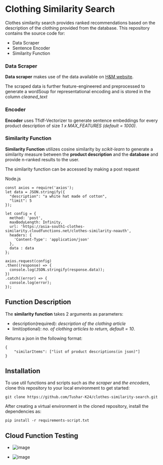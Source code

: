 # Clothing Similarity Search

Clothes similarity search provides ranked recommendations based on the description of the clothing provided from the database. This repository contains the source code for:

- Data Scraper
- Sentence Encoder
- Similarity Function

### Data Scraper

**Data scraper** makes use of the data available on [H&M website](https://www2.hm.com/en_in/index.html).

The scraped data is further feature-engineered and preprocessed to generate a wordSoup for representational encoding and is stored in the column _cleaned_text_

### Encoder

**Encoder** uses Tfidf-Vectorizer to generate sentence embeddings for every product description of size _1 x MAX_FEATURES_ _(default = 1000)_.

### Similarity Function

**Similarity Function** utilizes cosine similarity by _scikit-learn_ to generate a similarity measure between the **product description** and the **database** and provide n-ranked results to the user.

The similarity function can be accessed by making a post request

Node.js

```
const axios = require('axios');
let data = JSON.stringify({
  "description": "a white hat made of cotton",
  "limit": 5
});

let config = {
  method: 'post',
  maxBodyLength: Infinity,
  url: 'https://asia-south1-clothes-similarity.cloudfunctions.net/clothes-similarity-noauth',
  headers: {
    'Content-Type': 'application/json'
  },
  data : data
};

axios.request(config)
.then((response) => {
  console.log(JSON.stringify(response.data));
})
.catch((error) => {
  console.log(error);
});
```

## Function Description

The **similarity function** takes 2 arguments as parameters:

- description(required): _description of the clothing article_
- limit(optional): _no. of clothing articles to return, default = 10_.

Returns a json in the following format:

```
{
    "similarItems": ["list of product descriptions(in json)"]
}
```

## Installation

To use util functions and scripts such as _the scraper_ and _the encoders_, clone this repository to your local environment to get started:

```
git clone https://github.com/Tushar-K24/clothes-similarity-search.git
```

After creating a virtual environment in the cloned repository, install the dependencies as:

```
pip install -r requirements-script.txt
```

## Cloud Function Testing

- ![image](https://github.com/Tushar-K24/clothes-similarity-search/assets/62638544/2ae6651b-5a43-4878-ab3e-bc34dd9484c9)

- ![image](https://github.com/Tushar-K24/clothes-similarity-search/assets/62638544/783926ba-2840-4eb8-911f-52a93920b9f5)
